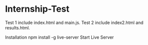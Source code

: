 # Internship-Test

Test 1 include index.html and main.js.
Test 2 include index2.html and results.html.

Installation
npm install -g live-server
Start Live Server

